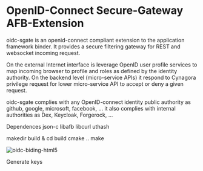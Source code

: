 # OpenID-Connect Secure-Gateway AFB-Extension

oidc-sgate is an openid-connect compliant extension to the application framework binder. It provides a secure filtering gateway for REST and websocket incoming request.

On the external Internet interface is leverage OpenID user profile services to map incoming browser to profile and roles as defined by the identity authority. On the backend level (micro-service APIs) it respond to Cynagora privilege request for lower micro-service API to accept or deny a given request.

oidc-sgate complies with any OpenID-connect identity public authority as github, google, microsoft, facebook, ... it also complies with internal authorities as Dex, Keycloak, Forgerock, ...

Dependences
	json-c
	libafb
	libcurl
    uthash

makedir build & cd build
cmake ..
make

![oidc-biding-html5](docs/assets/afb-oidc-ext-dirconf.jpg)

Generate keys